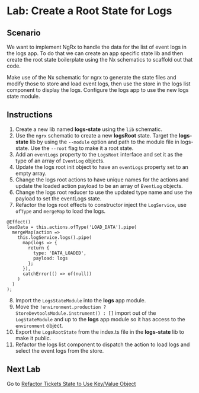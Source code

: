 # Lab: Create a Root State for Logs

## Scenario
We want to implement NgRx to handle the data for the list of event logs in the logs app. To do that we can create an app specific state lib and then create the root state boilerplate using the Nx schematics to scaffold out that code.

Make use of the Nx schematic for ngrx to generate the state files and modify those to store and load event logs, then use the store in the logs list component to display the logs. Configure the logs app to use the new logs state module.

## Instructions
1. Create a new lib named **logs-state** using the `lib` schematic.
1. Use the `ngrx` schematic to create a new **logsRoot** state. Target the **logs-state** lib by using the `--module` option and path to the module file in logs-state. Use the `--root` flag to make it a root state.
1. Add an `eventLogs` property to the `LogsRoot` interface and set it as the type of an array of `EventLog` objects.
1. Update the logs root init object to have an `eventLogs` property set to an empty array.
1. Change the logs root actions to have unique names for the actions and update the loaded action payload to be an array of `EventLog` objects.
1. Change the logs root reducer to use the updated type name and use the payload to set the eventLogs state.
1. Refactor the logs root effects to constructor inject the `LogService`, use `ofType` and `mergeMap` to load the logs.
```
@Effect()
loadData = this.actions.ofType('LOAD_DATA').pipe(
  mergeMap(action =>
    this.logService.logs().pipe(
      map(logs => {
        return {
          type: 'DATA_LOADED',
          payload: logs
        };
      }),
      catchError(() => of(null))
    )
  )
);
```
8. Import the `LogsStateModule` into the **logs** app module.
1. Move the `!environment.production ? StoreDevtoolsModule.instrument() : []` import out of the `LogStateModule` and up to the **logs** app module so it has access to the `environment` object.
1. Export the `LogsRootState` from the index.ts file in the **logs-state** lib to make it public.
1. Refactor the logs list component to dispatch the action to load logs and select the event logs from the store.

## Next Lab
Go to [Refactor Tickets State to Use Key/Value Object](lab-2.md)